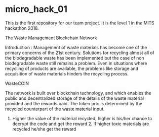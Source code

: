 # micro_hack_01
This is the first repository for our team project. It is the level 1 in the MITS hackathon 2018. 

The Waste Management Blockchain Network

Introduction : 
Management of waste materials has become one of the primary concerns of the 21st century. Solutions for recycling almost all of the biodegradable waste has been implemented but the case of non biodegradable waste still remains a problem. Even in situations where recycling of products are available, the problems like storage and acquisition of waste materials hinders the recycling process.

WasteCOIN

The network is built over blockchain technology, and which enables the public and decentralized storage of the details of the waste material provided and the rewards paid. 
The token pric is determined by the recycled counterpart of the waste material input.
 1. Higher the value of the material recycled, higher is his/her chance to decrypt the code and get the reward
        2. If higher toxic materials are recycled he/she get the reward
